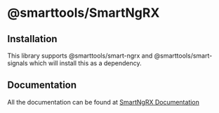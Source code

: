 # @smarttools/SmartNgRX

## Installation

This library supports @smarttools/smart-ngrx and @smarttools/smart-signals which will install this as a dependency.

## Documentation

All the documentation can be found at [SmartNgRX Documentation](https://davembush.github.io/SmartNgRX/)
